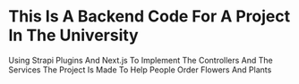 # This Is A Backend Code For A Project In The University 
Using Strapi Plugins And Next.js To Implement The Controllers And The Services
The Project Is Made To Help People Order Flowers And Plants 
